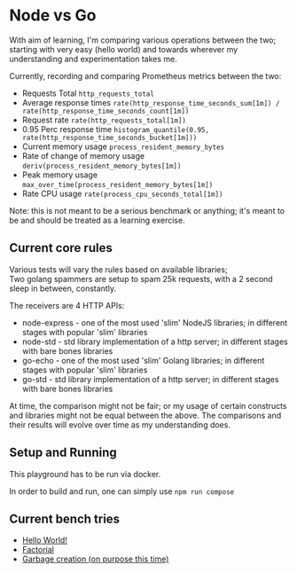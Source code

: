 # Node vs Go

With aim of learning, I'm comparing various operations between the two; starting with very easy (hello world) and towards wherever my understanding and experimentation takes me.

Currently, recording and comparing Prometheus metrics between the two:

- Requests Total `http_requests_total`
- Average response times `rate(http_response_time_seconds_sum[1m]) / rate(http_response_time_seconds_count[1m])`
- Request rate `rate(http_requests_total[1m])`
- 0.95 Perc response time `histogram_quantile(0.95, rate(http_response_time_seconds_bucket[1m]))`
- Current memory usage `process_resident_memory_bytes`
- Rate of change of memory usage `deriv(process_resident_memory_bytes[1m])`
- Peak memory usage `max_over_time(process_resident_memory_bytes[1m])`
- Rate CPU usage `rate(process_cpu_seconds_total[1m])`

Note: this is not meant to be a serious benchmark or anything; it's meant to be and should be treated as a learning exercise.

## Current core rules

Various tests will vary the rules based on available libraries;  
Two golang spammers are setup to spam 25k requests, with a 2 second sleep in between, constantly.

The receivers are 4 HTTP APIs:

- node-express - one of the most used 'slim' NodeJS libraries; in different stages with popular 'slim' libraries
- node-std - std library implementation of a http server; in different stages with bare bones libraries
- go-echo - one of the most used 'slim' Golang libraries; in different stages with popular 'slim' libraries
- go-std - std library implementation of a http server; in different stages with bare bones libraries

At time, the comparison might not be fair; or my usage of certain constructs and libraries might not be equal between the above. The comparisons and their results will evolve over time as my understanding does.

## Setup and Running

This playground has to be run via docker.

In order to build and run, one can simply use `npm run compose`

## Current bench tries

- [Hello World!](./readme/hello.md)
- [Factorial](./readme/factorial.md)
- [Garbage creation (on purpose this time)](./readme/garbage.md)
